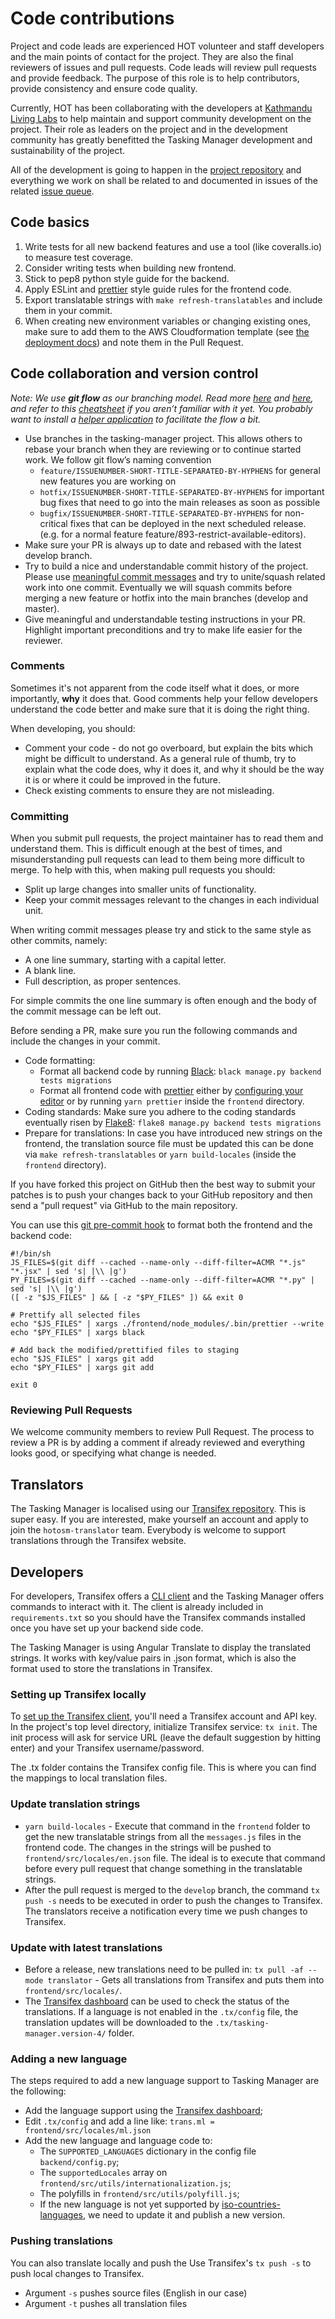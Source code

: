 # Code contributions

Project and code leads are experienced HOT volunteer and staff developers and the main points of contact for the project. They are also the final reviewers of issues and pull requests. Code leads will review pull requests and provide feedback. The purpose of this role is to help contributors,
provide consistency and ensure code quality.

Currently, HOT has been collaborating with the developers at [Kathmandu Living Labs](https://www.kathmandulivinglabs.org/) to help maintain and support community development on the project. Their role as leaders on the project and in the development community has greatly benefitted the Tasking Manager development and sustainability of the project. 

All of the development is going to happen in the [project repository](https://github.com/hotosm/tasking-manager) and everything we work on shall be related to and documented in issues of the related [issue queue](https://github.com/hotosm/tasking-manager/issues).

## Code basics

1. Write tests for all new backend features and use a tool (like coveralls.io) to measure test coverage.
2. Consider writing tests when building new frontend.
3. Stick to pep8 python style guide for the backend.
4. Apply ESLint and [prettier](https://prettier.io/) style guide rules for the frontend code.
5. Export translatable strings with `make refresh-translatables` and include them in your commit.
6. When creating new environment variables or changing existing ones, make sure to add them to the AWS Cloudformation template (see [the deployment docs](../sysadmins/deployment.md)) and note them in the Pull Request. 

## Code collaboration and version control

*Note: We use **git flow** as our branching model. Read more [here](https://nvie.com/posts/a-successful-git-branching-model/) and [here](https://jeffkreeftmeijer.com/git-flow/), and refer to this [cheatsheet](https://danielkummer.github.io/git-flow-cheatsheet/) if you aren’t familiar with it yet. You probably want to install a [helper application](https://github.com/nvie/gitflow/wiki/Installation) to facilitate the flow a bit.*

* Use branches in the tasking-manager project. This allows others to rebase your branch when they are reviewing or to continue started work. We follow git flow’s naming convention
  - `feature/ISSUENUMBER-SHORT-TITLE-SEPARATED-BY-HYPHENS` for general new features you are working on
  - `hotfix/ISSUENUMBER-SHORT-TITLE-SEPARATED-BY-HYPHENS` for important bug fixes that need to go into the main releases as soon as possible
  - `bugfix/ISSUENUMBER-SHORT-TITLE-SEPARATED-BY-HYPHENS` for non-critical fixes that can be deployed in the next scheduled release. 
(e.g. for a normal feature feature/893-restrict-available-editors).
* Make sure your PR is always up to date and rebased with the latest develop branch.
* Try to build a nice and understandable commit history of the project. Please use [meaningful commit messages](https://medium.com/@nawarpianist/git-commit-best-practices-dab8d722de99) and try to unite/squash related work into one commit. Eventually we will squash commits before merging a new feature or hotfix into the main branches (develop and master).
* Give meaningful and understandable testing instructions in your PR. Highlight important preconditions and try to make life easier for the reviewer.

### Comments

Sometimes it's not apparent from the code itself what it does, or
more importantly, **why** it does that. Good comments help your fellow
developers understand the code better and make sure that it is doing the
right thing.

When developing, you should:

* Comment your code - do not go overboard, but explain the bits which
might be difficult to understand. As a general rule of thumb, try to explain what the code does, why it does it, and why it should be the way it is or where it could be improved in the future.
* Check existing comments to ensure they are not misleading.

### Committing

When you submit pull requests, the project maintainer has to read them and
understand them. This is difficult enough at the best of times, and
misunderstanding pull requests can lead to them being more difficult to
merge. To help with this, when making pull requests you should:

* Split up large changes into smaller units of functionality.
* Keep your commit messages relevant to the changes in each individual
unit.

When writing commit messages please try and stick to the same style as
other commits, namely:

* A one line summary, starting with a capital letter.
* A blank line.
* Full description, as proper sentences.

For simple commits the one line summary is often enough and the body
of the commit message can be left out.

Before sending a PR, make sure you run the following commands and include the changes in your commit.

* Code formatting:
  * Format all backend code by running [Black](https://pypi.org/project/black/): `black manage.py backend tests migrations`
  * Format all frontend code with [prettier](https://prettier.io/) either by [configuring your editor](https://prettier.io/docs/en/editors.html) or by running `yarn prettier` inside the `frontend` directory.
* Coding standards: Make sure you adhere to the coding standards eventually risen by [Flake8](http://flake8.pycqa.org/en/latest/): `flake8 manage.py backend tests migrations`
* Prepare for translations: In case you have introduced new strings on the frontend, the translation source file must be updated this can be done via `make refresh-translatables` or `yarn build-locales` (inside the `frontend` directory).

If you have forked this project on GitHub then the best way to submit your patches is to
push your changes back to your GitHub repository and then send a "pull request" via GitHub to the main repository.

You can use this [git pre-commit hook](https://git-scm.com/docs/githooks#_pre_commit) to format both the frontend and the backend code:

```
#!/bin/sh
JS_FILES=$(git diff --cached --name-only --diff-filter=ACMR "*.js" "*.jsx" | sed 's| |\\ |g')
PY_FILES=$(git diff --cached --name-only --diff-filter=ACMR "*.py" | sed 's| |\\ |g')
([ -z "$JS_FILES" ] && [ -z "$PY_FILES" ]) && exit 0

# Prettify all selected files
echo "$JS_FILES" | xargs ./frontend/node_modules/.bin/prettier --write
echo "$PY_FILES" | xargs black

# Add back the modified/prettified files to staging
echo "$JS_FILES" | xargs git add
echo "$PY_FILES" | xargs git add

exit 0
```
### Reviewing Pull Requests
We welcome community members to review Pull Request. The process to review a PR  is by adding a comment if already reviewed and everything looks good, or specifying what change is needed. 

## Translators

The Tasking Manager is localised using our [Transifex repository](https://www.transifex.com/hotosm/tasking-manager/dashboard/).
This is super easy. If you are interested, make yourself an account and apply to join the `hotosm-translator` team.
Everybody is welcome to support translations through the Transifex website.

## Developers

For developers, Transifex offers a [CLI client](https://docs.transifex.com/client/introduction/) and the Tasking
Manager offers commands to interact with it. The client is already included in `requirements.txt` so you should have the Transifex commands installed once you have set up your backend side code.

The Tasking Manager is using Angular Translate to display the translated strings. It works with key/value pairs in .json format, which is also the format used to store the translations in Transifex.

### Setting up Transifex locally

To [set up the Transifex client](https://docs.transifex.com/client/init), you'll need a Transifex account and API key.
In the project's top level directory, initialize Transifex service: `tx init`. The init process will ask for service URL
(leave the default suggestion by hitting enter) and your Transifex username/password.

The .tx folder contains the Transifex config file. This is where you can find the mappings to local translation files.

### Update translation strings

* ```yarn build-locales``` -  Execute that command in the `frontend` folder to get the new translatable strings from all the `messages.js` files in the frontend code. The changes in the strings will be pushed to `frontend/src/locales/en.json` file. The ideal is to execute that command before every pull request that change something in the translatable strings.
* After the pull request is merged to the `develop` branch, the command `tx push -s` needs to be executed in order to push the changes to Transifex. The translators receive a notification every time we push changes to Transifex.

### Update with latest translations

* Before a release, new translations need to be pulled in: ```tx pull -af --mode translator``` -  Gets all translations from Transifex and puts them into `frontend/src/locales/`.
* The [Transifex dashboard](https://www.transifex.com/hotosm/tasking-manager/dashboard/) can be used to check the status of the translations. If a language is not enabled in the `.tx/config` file, the translation updates will be downloaded to the `.tx/tasking-manager.version-4/` folder.

### Adding a new language

The steps required to add a new language support to Tasking Manager are the following:

* Add the language support using the [Transifex dashboard](https://www.transifex.com/hotosm/tasking-manager/dashboard/);
* Edit `.tx/config` and add a line like: `trans.ml = frontend/src/locales/ml.json`
* Add the new language and language code to:
  * The `SUPPORTED_LANGUAGES` dictionary in the config file `backend/config.py`;
  * The `supportedLocales` array on `frontend/src/utils/internationalization.js`;
  * The polyfills in `frontend/src/utils/polyfill.js`;
  * If the new language is not yet supported by [iso-countries-languages](https://github.com/hotosm/iso-countries-languages), we need to update it and publish a new version.

### Pushing translations

You can also translate locally and push the
Use Transifex's ```tx push -s``` to push local changes to Transifex.

* Argument ```-s``` pushes source files (English in our case)
* Argument ```-t``` pushes all translation files
